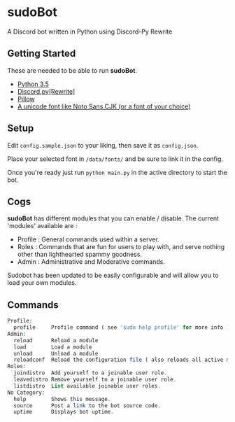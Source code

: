 # sudoBot
A Discord bot written in Python using Discord-Py Rewrite

## Getting Started

These are needed to be able to run **sudoBot**.

- [Python 3.5](https://www.python.org/)
- [Discord.py[Rewrite]](https://github.com/Rapptz/discord.py/tree/rewrite)
- [Pillow](https://github.com/python-pillow/Pillow)
- [A unicode font like Noto Sans CJK (or a font of your choice)](https://www.google.com/get/noto/help/cjk/)

## Setup

Edit `config.sample.json` to your liking, then save it as `config.json`.

Place your selected font in `/data/fonts/` and be sure to link it in the config.

Once you're ready just run `python main.py` in the active directory to start the bot.

## Cogs

**sudoBot** has different modules that you can enable / disable. The current 'modules' available are : 

- Profile : General commands used within a server. 
- Roles : Commands that are fun for users to play with, and serve nothing other than lighthearted spammy goodness.
- Admin : Administrative and Moderative commands.

Sudobot has been updated to be easily configurable and will allow you to load your own modules.

## Commands
```php
Profile:
  profile     Profile command ( see 'sudo help profile' for more info )
Admin:
  reload      Reload a module
  load        Load a module
  unload      Unload a module
  reloadconf  Reload the configuration file ( also reloads all active modules )
Roles:
  joindistro  Add yourself to a joinable user role.
  leavedistro Remove yourself to a joinable user role.
  listdistro  List available joinable user roles.
​No Category:
  help        Shows this message.
  source      Post a link to the bot source code.
  uptime      Displays bot uptime.
```
